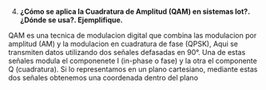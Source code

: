 4. **¿Cómo se aplica la Cuadratura de Amplitud (QAM) en sistemas lot?. ¿Dónde se usa?. Ejemplifique.**

QAM es una tecnica de modulacion digital que combina las modulacion por amplitud (AM) y la modulacion en cuadratura de fase (QPSK), Aqui se transmiten datos utilizando dos señales defasadas en 90°. Una de estas señales modula el componenete I (in-phase o fase) y la otra el componente Q (cuadratura). Si lo representamos en un plano cartesiano, mediante estas dos señales obtenemos una coordenada dentro del plano

